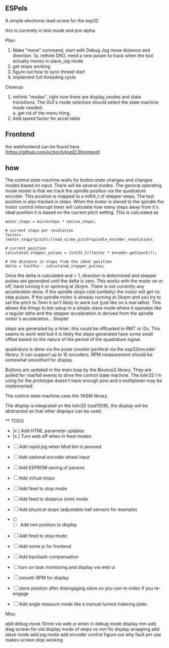 ## ESPels

A simple electronic lead screw for the esp32

this is currently in test mode and pre-alpha

Plan:

1. Make "move" command, start with Debug Jog move distance and direction.
1a. rethink DRO, need a new param to track when the tool actually moves in slave_jog mode.
2. get stops working
3. figure out how to sync thread start
4. implement full threading cycle

Cleanup:

1. rethink "modes", right now there are display_modes and state transitions.  The GUI's mode selection should select the state machine mode needed.  
  a. get rid of the menu thing.
2. Add speed factor for accel table

## Frontend

the webfrontend can be found here [https://github.com/jschoch/espELSfrontend]

## how

The control state machine waits for button state changes and changes modes based on input.  There will be several modes.  The general operating mode model is that we track the spindle position via the quadrature encoder.  This position is mapped to a int64_t of stepper steps.  The tool position is also tracked in steps.  When the motor is slaved to the spindle the motor control interrupt timer will calculate how many steps away from it's ideal position it is based on the current pitch setting.  This is calculated as 

```
motor_steps = microsteps * native_steps;

# current steps per revolution
factor= (motor_steps*pitch)/(lead_screw_pitch*spindle_encoder_resolution); 

# current position
calculated_stepper_pulses = (int32_t)(factor * encoder.getCount());

# the distance in steps from the ideal position
delta = toolPos - calculated_stepper_pulses; 
```

Once the delta is calculated and > 1, direction is determined and stepper pulses are generated until the delta is zero.  This works with the motor on or off, hand turning it or spinning at 2krpm.  There is not currently any acceleration done.  If the spindle stops cold (unlikely) the motor will get no step pulses.  If the spindle motor is already running at 2krpm and you try to set the pitch to 7mm it isn't likely to work out (just like on a real lathe).  This allows the things to bet setup in a simple slave mode where it operates like a regular lathe and the stepper acceleration is derived from the spindle motor's acceleration... Simple!

steps are generated by a timer, this could be offloaded to RMT or i2s.  This seems to work well but it is likely the steps generated have some small offset based on the nature of the period of the quadrature signal.

quadrature is done via the pulse counter periferal via the esp32encoder library.  It can support up to 10 encoders.  RPM measurement should be somewhat smoothed for display.

Buttons are updated in the main loop by the Bounce2 library.  They are polled for rise/fall events to drive the control state machine.  The lolin32 i'm using for the prototype doesn't have enough pins and a multiplexer may be implemented.

The control state machine uses the YASM library.

The display is integrated on the lolin32 (ssd1306), the display will be abstracted so that other displays can be used.




** TODO

- [x ] Add HTML parameter updates
- [x ] Turn web off when in feed modes
- [ ] Add rapid jog when Mod btn is pressed
- [ ] Add optional encoder wheel input
- [ ] Add EEPROM saving of params
- [ ] Add virtual stops
- [ ] Add feed to stop mode
- [ ] Add feed to distance (mm) mode
- [ ] Add physical stops (adjustable hall sensors for example)
- [ ] - [ ] Add mm position to display
- [ ] Add feed to stop mode
- [ ] Add some js for frontend
- [ ] Add backlash compensation
- [ ] turn on task monitoring and display via web ui
- [ ] smooth RPM for display
- [ ] store position after disengaging slave so you can re-index if you re-engage
- [ ] Add angle measure mode like a manual turned indexing plate.


Misc:

add debug move 10mm via web ui when in debug mode
display mm
add diag screen for old display mode of steps vs mm
fix display wrapping
add slave mode
add jog mode
add encoder control
figure out why fault pin use makes screen stop working
